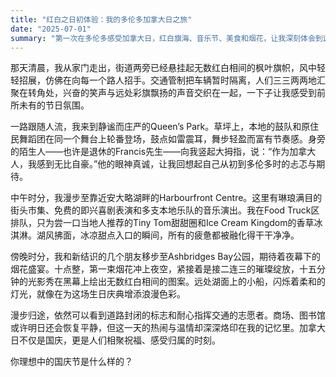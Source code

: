 ```yaml
---
title: "红白之日初体验：我的多伦多加拿大日之旅"
date: "2025-07-01"
summary: "第一次在多伦多感受加拿大日，红白旗海、音乐节、美食和烟花，让我深刻体会到这个节日的温情与热闹。"
---
```


那天清晨，我从家门走出，街道两旁已经悬挂起无数红白相间的枫叶旗帜，风中轻轻招展，仿佛在向每一个路人招手。交通管制把车辆暂时隔离，人们三三两两地汇聚在转角处，兴奋的笑声与远处彩旗飘扬的声音交织在一起，一下子让我感受到前所未有的节日氛围。

一路跟随人流，我来到静谧而庄严的Queen’s Park。草坪上，本地的鼓队和原住民舞蹈团在同一个舞台上轮番登场，鼓点如雷震耳，舞步轻盈而富有节奏感。身旁的陌生人——也许是退休的Francis先生——向我竖起大拇指，说：“作为加拿大人，我感到无比自豪。”他的眼神真诚，让我回想起自己从初到多伦多时的忐忑与期待。

中午时分，我漫步至靠近安大略湖畔的Harbourfront Centre。这里有琳琅满目的街头市集、免费的即兴喜剧表演和多支本地乐队的音乐演出。我在Food Truck区排队，只为尝一口当地人推荐的Tiny Tom甜甜圈和Ice Cream Kingdom的香草冰淇淋。湖风拂面，冰凉甜点入口的瞬间，所有的疲惫都被融化得干干净净。

傍晚时分，我和新结识的几个朋友移步至Ashbridges Bay公园，期待着夜幕下的烟花盛宴。十点整，第一束烟花冲上夜空，紧接着是接二连三的璀璨绽放，十五分钟的光影秀在黑幕上绘出无数红白相间的图案。远处湖面上的小船，闪烁着柔和的灯光，就像在为这场生日庆典增添浪漫色彩。

漫步归途，依然可以看到道路封闭的标志和耐心指挥交通的志愿者。商场、图书馆或许明日还会恢复平静，但这一天的热闹与温情却深深烙印在我的记忆里。加拿大日不仅是国庆，更是人们相聚祝福、感受归属的时刻。

你理想中的国庆节是什么样的？